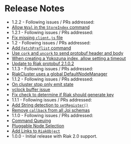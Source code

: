 Release Notes
=============

* 1.2.2 - Following issues / PRs addressed:
 * [Allow `NVal` in the `StoreIndex` command](https://github.com/basho/riak-nodejs-client/issues/60)
* 1.2.1 - Following issues / PRs addressed:
 * [Fix missing `client.js` file](https://github.com/basho/riak-nodejs-client/issues/59)
* 1.2 - Following issues / PRs addressed:
 * [Add `FetchPreflist` command](https://github.com/basho/riak-nodejs-client/pull/58)
 * [Use `cork` and `uncork` to send protobuf header and body](https://github.com/basho/riak-nodejs-client/pull/57)
 * [When creating a Yokozuna index, allow setting a timeout](https://github.com/basho/riak-nodejs-client/pull/55)
 * [Update to Riak protobuf 2.1.0.2](https://github.com/basho/riak-nodejs-client/pull/54)
* 1.1.3 - Following issues / PRs addressed:
 * [RiakCluster uses a global DefaultNodeManager](https://github.com/basho/riak-nodejs-client/issues/49)
* 1.1.2 - Following issues / PRs addressed:
 * [On cluster stop only emit state](https://github.com/basho/riak-nodejs-client/pull/46)
 * [vclock buffer issue](https://github.com/basho/riak-nodejs-client/issues/45)
 * [Fix check to determine if Riak should generate key](https://github.com/basho/riak-nodejs-client/pull/44)
* 1.1.1 - Following issues / PRs addressed:
 * [Add String detection to `setRegister()`](https://github.com/basho/riak-nodejs-client/pull/41)
 * [Remove `callback` from all Joi schemas](https://github.com/basho/riak-nodejs-client/pull/40)
* 1.1.0 - Following issues / PRs addressed:
 * [Command Queuing](https://github.com/basho/riak-nodejs-client/pull/38)
 * [Pluggable Node Selection](https://github.com/basho/riak-nodejs-client/pull/37)
 * [Add Links to `RiakObject`](https://github.com/basho/riak-nodejs-client/pull/35)
* 1.0.0 - Initial release with Riak 2.0 support.
